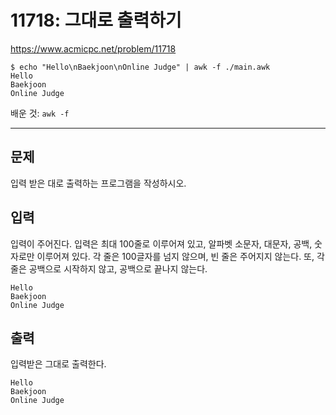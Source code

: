 # 11718: 그대로 출력하기

https://www.acmicpc.net/problem/11718

```
$ echo "Hello\nBaekjoon\nOnline Judge" | awk -f ./main.awk
Hello
Baekjoon
Online Judge
```

배운 것: `awk -f`

---

## 문제

입력 받은 대로 출력하는 프로그램을 작성하시오.

## 입력

입력이 주어진다. 입력은 최대 100줄로 이루어져 있고, 알파벳 소문자, 대문자,
공백, 숫자로만 이루어져 있다. 각 줄은 100글자를 넘지 않으며, 빈 줄은 주어지지
않는다. 또, 각 줄은 공백으로 시작하지 않고, 공백으로 끝나지 않는다.

```
Hello
Baekjoon
Online Judge
```

## 출력

입력받은 그대로 출력한다.

```
Hello
Baekjoon
Online Judge
```
